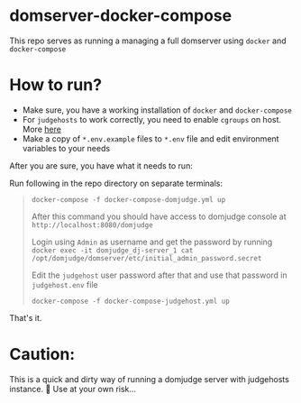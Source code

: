 # domserver-docker-compose

This repo serves as running a managing a full domserver using `docker` and `docker-compose`

# How to run?

- Make sure, you have a working installation of `docker` and `docker-compose`
- For `judgehosts` to work correctly, you need to enable `cgroups` on host. More [here](https://www.domjudge.org/docs/manual/main/install-judgehost.html#linux-control-groups)
- Make a copy of `*.env.example` files to `*.env` file and edit environment variables to your needs

After you are sure, you have what it needs to run:

Run following in the repo directory on separate terminals:
> ```docker-compose -f docker-compose-domjudge.yml up```
>
> After this command you should have access to domjudge console at `http://localhost:8080/domjudge`
> 
> Login using `Admin` as username and get the password by running `docker exec -it domjudge_dj-server_1 cat /opt/domjudge/domserver/etc/initial_admin_password.secret`
> 
> Edit the `judgehost` user password after that and use that password in `judgehost.env` file
> 
> ```docker-compose -f docker-compose-judgehost.yml up```

That's it.

# Caution:

This is a quick and dirty way of running a domjudge server with judgehosts instance. 🤪
Use at your own risk...

